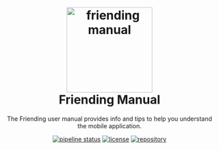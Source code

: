 <h1 align="center">
    <img alt="friending manual" src="https://gitlab.com/jrbeverly/friending-manual/raw/viewdocs/docs/icon/icon.png" width="200px" height="200px" />
    <br /> Friending Manual
</h1>

<p align="center">
    The Friending user manual provides info and tips to help you understand the mobile application.
</p>

<div align="center">
    <a href="https://gitlab.com/jrbeverly/friending-manual/commits/master"><img alt="pipeline status" src="https://gitlab.com/jrbeverly/friending-manual/badges/master/pipeline.svg" /></a>
    <a href="https://gitlab.com/jrbeverly/friending-manual/blob/master/LICENSE"><img alt="license" src="https://img.shields.io/badge/license-MIT-blue.svg" /></a>
    <a href="https://gitlab.com/jrbeverly/friending-manual"><img alt="repository" src="https://img.shields.io/badge/gitlab-friending-red.svg" /></a>
</div>
<br />